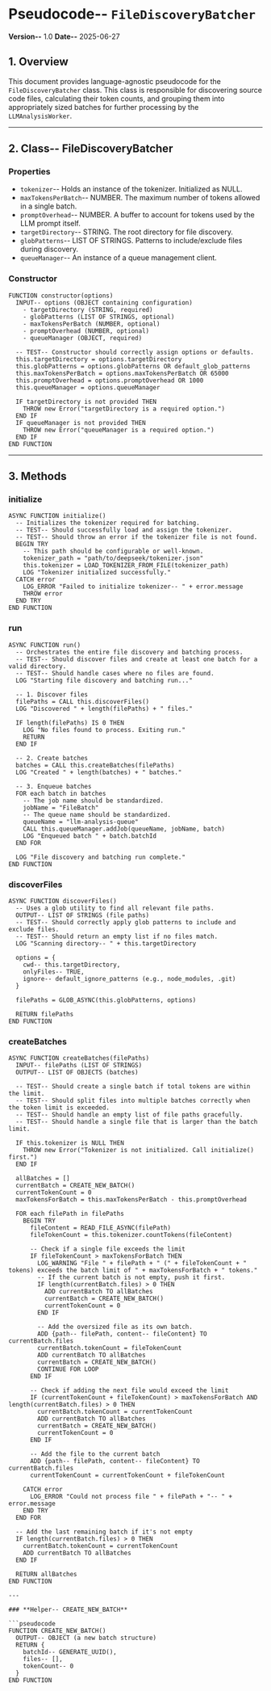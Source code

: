 # Pseudocode-- `FileDiscoveryBatcher`

**Version--** 1.0
**Date--** 2025-06-27

## 1. Overview

This document provides language-agnostic pseudocode for the `FileDiscoveryBatcher` class. This class is responsible for discovering source code files, calculating their token counts, and grouping them into appropriately sized batches for further processing by the `LLMAnalysisWorker`.

---

## 2. Class-- FileDiscoveryBatcher

### **Properties**

- `tokenizer`-- Holds an instance of the tokenizer. Initialized as NULL.
- `maxTokensPerBatch`-- NUMBER. The maximum number of tokens allowed in a single batch.
- `promptOverhead`-- NUMBER. A buffer to account for tokens used by the LLM prompt itself.
- `targetDirectory`-- STRING. The root directory for file discovery.
- `globPatterns`-- LIST OF STRINGS. Patterns to include/exclude files during discovery.
- `queueManager`-- An instance of a queue management client.

### **Constructor**

```pseudocode
FUNCTION constructor(options)
  INPUT-- options (OBJECT containing configuration)
    - targetDirectory (STRING, required)
    - globPatterns (LIST OF STRINGS, optional)
    - maxTokensPerBatch (NUMBER, optional)
    - promptOverhead (NUMBER, optional)
    - queueManager (OBJECT, required)

  -- TEST-- Constructor should correctly assign options or defaults.
  this.targetDirectory = options.targetDirectory
  this.globPatterns = options.globPatterns OR default_glob_patterns
  this.maxTokensPerBatch = options.maxTokensPerBatch OR 65000
  this.promptOverhead = options.promptOverhead OR 1000
  this.queueManager = options.queueManager

  IF targetDirectory is not provided THEN
    THROW new Error("targetDirectory is a required option.")
  END IF
  IF queueManager is not provided THEN
    THROW new Error("queueManager is a required option.")
  END IF
END FUNCTION
```

---

## 3. Methods

### **initialize**

```pseudocode
ASYNC FUNCTION initialize()
  -- Initializes the tokenizer required for batching.
  -- TEST-- Should successfully load and assign the tokenizer.
  -- TEST-- Should throw an error if the tokenizer file is not found.
  BEGIN TRY
    -- This path should be configurable or well-known.
    tokenizer_path = "path/to/deepseek/tokenizer.json"
    this.tokenizer = LOAD_TOKENIZER_FROM_FILE(tokenizer_path)
    LOG "Tokenizer initialized successfully."
  CATCH error
    LOG_ERROR "Failed to initialize tokenizer-- " + error.message
    THROW error
  END TRY
END FUNCTION
```

### **run**

```pseudocode
ASYNC FUNCTION run()
  -- Orchestrates the entire file discovery and batching process.
  -- TEST-- Should discover files and create at least one batch for a valid directory.
  -- TEST-- Should handle cases where no files are found.
  LOG "Starting file discovery and batching run..."

  -- 1. Discover files
  filePaths = CALL this.discoverFiles()
  LOG "Discovered " + length(filePaths) + " files."

  IF length(filePaths) IS 0 THEN
    LOG "No files found to process. Exiting run."
    RETURN
  END IF

  -- 2. Create batches
  batches = CALL this.createBatches(filePaths)
  LOG "Created " + length(batches) + " batches."

  -- 3. Enqueue batches
  FOR each batch in batches
    -- The job name should be standardized.
    jobName = "FileBatch"
    -- The queue name should be standardized.
    queueName = "llm-analysis-queue"
    CALL this.queueManager.addJob(queueName, jobName, batch)
    LOG "Enqueued batch " + batch.batchId
  END FOR

  LOG "File discovery and batching run complete."
END FUNCTION
```

### **discoverFiles**

```pseudocode
ASYNC FUNCTION discoverFiles()
  -- Uses a glob utility to find all relevant file paths.
  OUTPUT-- LIST OF STRINGS (file paths)
  -- TEST-- Should correctly apply glob patterns to include and exclude files.
  -- TEST-- Should return an empty list if no files match.
  LOG "Scanning directory-- " + this.targetDirectory

  options = {
    cwd-- this.targetDirectory,
    onlyFiles-- TRUE,
    ignore-- default_ignore_patterns (e.g., node_modules, .git)
  }

  filePaths = GLOB_ASYNC(this.globPatterns, options)

  RETURN filePaths
END FUNCTION
```

### **createBatches**

```pseudocode
ASYNC FUNCTION createBatches(filePaths)
  INPUT-- filePaths (LIST OF STRINGS)
  OUTPUT-- LIST OF OBJECTS (batches)

  -- TEST-- Should create a single batch if total tokens are within the limit.
  -- TEST-- Should split files into multiple batches correctly when the token limit is exceeded.
  -- TEST-- Should handle an empty list of file paths gracefully.
  -- TEST-- Should handle a single file that is larger than the batch limit.

  IF this.tokenizer is NULL THEN
    THROW new Error("Tokenizer is not initialized. Call initialize() first.")
  END IF

  allBatches = []
  currentBatch = CREATE_NEW_BATCH()
  currentTokenCount = 0
  maxTokensForBatch = this.maxTokensPerBatch - this.promptOverhead

  FOR each filePath in filePaths
    BEGIN TRY
      fileContent = READ_FILE_ASYNC(filePath)
      fileTokenCount = this.tokenizer.countTokens(fileContent)

      -- Check if a single file exceeds the limit
      IF fileTokenCount > maxTokensForBatch THEN
        LOG_WARNING "File " + filePath + " (" + fileTokenCount + " tokens) exceeds the batch limit of " + maxTokensForBatch + " tokens."
        -- If the current batch is not empty, push it first.
        IF length(currentBatch.files) > 0 THEN
          ADD currentBatch TO allBatches
          currentBatch = CREATE_NEW_BATCH()
          currentTokenCount = 0
        END IF

        -- Add the oversized file as its own batch.
        ADD {path-- filePath, content-- fileContent} TO currentBatch.files
        currentBatch.tokenCount = fileTokenCount
        ADD currentBatch TO allBatches
        currentBatch = CREATE_NEW_BATCH()
        CONTINUE FOR LOOP
      END IF

      -- Check if adding the next file would exceed the limit
      IF (currentTokenCount + fileTokenCount) > maxTokensForBatch AND length(currentBatch.files) > 0 THEN
        currentBatch.tokenCount = currentTokenCount
        ADD currentBatch TO allBatches
        currentBatch = CREATE_NEW_BATCH()
        currentTokenCount = 0
      END IF

      -- Add the file to the current batch
      ADD {path-- filePath, content-- fileContent} TO currentBatch.files
      currentTokenCount = currentTokenCount + fileTokenCount

    CATCH error
      LOG_ERROR "Could not process file " + filePath + "-- " + error.message
    END TRY
  END FOR

  -- Add the last remaining batch if it's not empty
  IF length(currentBatch.files) > 0 THEN
    currentBatch.tokenCount = currentTokenCount
    ADD currentBatch TO allBatches
  END IF

  RETURN allBatches
END FUNCTION

---

### **Helper-- CREATE_NEW_BATCH**

```pseudocode
FUNCTION CREATE_NEW_BATCH()
  OUTPUT-- OBJECT (a new batch structure)
  RETURN {
    batchId-- GENERATE_UUID(),
    files-- [],
    tokenCount-- 0
  }
END FUNCTION